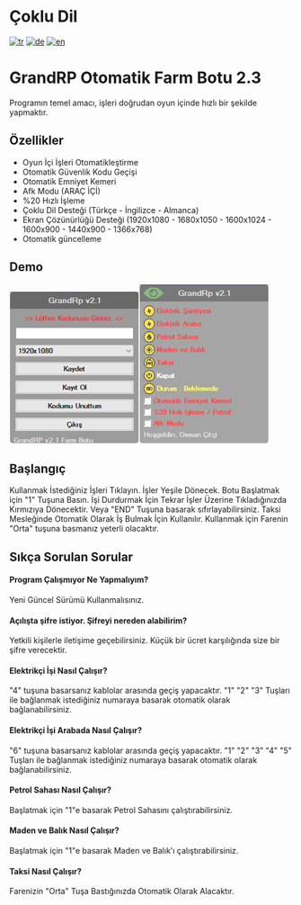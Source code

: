 # Çoklu Dil
[![tr](https://img.shields.io/badge/Dil-Türkçe-red.svg)](https://github.com/osmancitci/GrandRp-Farm/blob/main/README.tr.md)
[![de](https://img.shields.io/badge/Dil-Almanca-green.svg)](https://github.com/osmancitci/GrandRp-Farm/blob/main/README.de.md)
[![en](https://img.shields.io/badge/Dil-İngilizce-yellow.svg)](https://github.com/osmancitci/GrandRp-Farm/blob/main/README.md)

# GrandRP Otomatik Farm Botu 2.3

Programın temel amacı, işleri doğrudan oyun içinde hızlı bir şekilde yapmaktır.

## Özellikler

-   Oyun İçi İşleri Otomatikleştirme
-   Otomatik Güvenlik Kodu Geçişi
-   Otomatik Emniyet Kemeri
-   Afk Modu (ARAÇ İÇİ)
-   %20 Hızlı İşleme
-   Çoklu Dil Desteği (Türkçe - İngilizce - Almanca)
-   Ekran Çözünürlüğü Desteği (1920x1080 - 1680x1050 - 1600x1024 - 1600x900 - 1440x900 - 1366x768)
-   Otomatik güncelleme

## Demo

![1](https://github.com/osmancitci/GrandRp-Farm/blob/main/Template/TR1.png?raw=true)![2](https://github.com/osmancitci/GrandRp-Farm/blob/main/Template/TR2.png?raw=true)

## Başlangıç

Kullanmak İstediğiniz İşleri Tıklayın. İşler Yeşile Dönecek. Botu Başlatmak için "1" Tuşuna Basın. İşi Durdurmak İçin Tekrar İşler Üzerine Tıkladığınızda Kırmızıya Dönecektir. Veya "END" Tuşuna basarak sıfırlayabilirsiniz.
Taksi Mesleğinde Otomatik Olarak İş Bulmak İçin Kullanılır. Kullanmak için Farenin "Orta" tuşuna basmanız yeterli olacaktır.

## Sıkça Sorulan Sorular

#### Program Çalışmıyor Ne Yapmalıyım?

Yeni Güncel Sürümü Kullanmalısınız.

#### Açılışta şifre istiyor. Şifreyi nereden alabilirim?

Yetkili kişilerle iletişime geçebilirsiniz. Küçük bir ücret karşılığında size bir şifre verecektir.

#### Elektrikçi İşi Nasıl Çalışır?

"4" tuşuna basarsanız kablolar arasında geçiş yapacaktır. "1" "2" "3" Tuşları ile bağlanmak istediğiniz numaraya basarak otomatik olarak bağlanabilirsiniz.

#### Elektrikçi İşi Arabada Nasıl Çalışır?

"6" tuşuna basarsanız kablolar arasında geçiş yapacaktır. "1" "2" "3" "4" "5" Tuşları ile bağlanmak istediğiniz numaraya basarak otomatik olarak bağlanabilirsiniz.

#### Petrol Sahası Nasıl Çalışır?

Başlatmak için "1"e basarak Petrol Sahasını çalıştırabilirsiniz.

#### Maden ve Balık Nasıl Çalışır?

Başlatmak için "1"e basarak Maden ve Balık'ı çalıştırabilirsiniz.

#### Taksi Nasıl Çalışır?

Farenizin "Orta" Tuşa Bastığınızda Otomatik Olarak Alacaktır.
